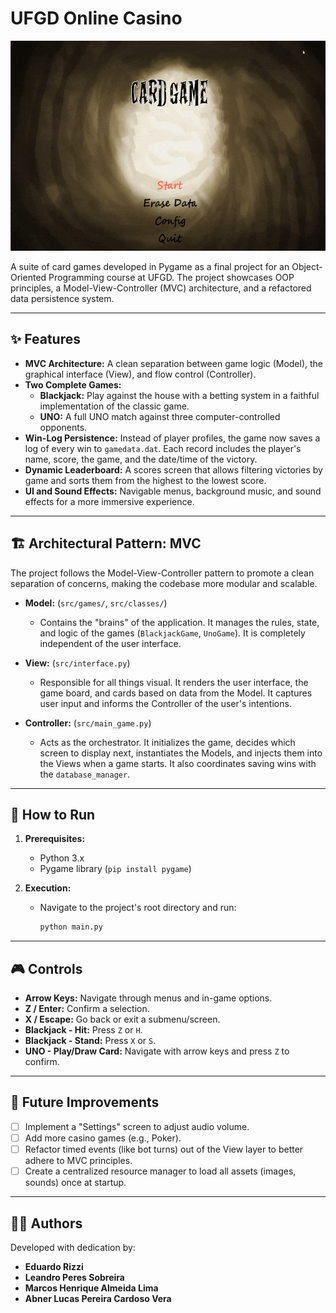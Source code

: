 # UFGD Online Casino

![Gameplay GIF](Apresentation1.gif)

A suite of card games developed in Pygame as a final project for an Object-Oriented Programming course at UFGD. The project showcases OOP principles, a Model-View-Controller (MVC) architecture, and a refactored data persistence system.

---

## ✨ Features

-   **MVC Architecture:** A clean separation between game logic (Model), the graphical interface (View), and flow control (Controller).
-   **Two Complete Games:**
    -   **Blackjack:** Play against the house with a betting system in a faithful implementation of the classic game.
    -   **UNO:** A full UNO match against three computer-controlled opponents.
-   **Win-Log Persistence:** Instead of player profiles, the game now saves a log of every win to `gamedata.dat`. Each record includes the player's name, score, the game, and the date/time of the victory.
-   **Dynamic Leaderboard:** A scores screen that allows filtering victories by game and sorts them from the highest to the lowest score.
-   **UI and Sound Effects:** Navigable menus, background music, and sound effects for a more immersive experience.

---

## 🏗️ Architectural Pattern: MVC

The project follows the Model-View-Controller pattern to promote a clean separation of concerns, making the codebase more modular and scalable.

-   **Model:** (`src/games/`, `src/classes/`)
    -   Contains the "brains" of the application. It manages the rules, state, and logic of the games (`BlackjackGame`, `UnoGame`). It is completely independent of the user interface.

-   **View:** (`src/interface.py`)
    -   Responsible for all things visual. It renders the user interface, the game board, and cards based on data from the Model. It captures user input and informs the Controller of the user's intentions.

-   **Controller:** (`src/main_game.py`)
    -   Acts as the orchestrator. It initializes the game, decides which screen to display next, instantiates the Models, and injects them into the Views when a game starts. It also coordinates saving wins with the `database_manager`.

---

## 🚀 How to Run

1.  **Prerequisites:**
    -   Python 3.x
    -   Pygame library (`pip install pygame`)

2.  **Execution:**
    -   Navigate to the project's root directory and run:
        ```bash
        python main.py
        ```

---

## 🎮 Controls

-   **Arrow Keys:** Navigate through menus and in-game options.
-   **Z / Enter:** Confirm a selection.
-   **X / Escape:** Go back or exit a submenu/screen.
-   **Blackjack - Hit:** Press `Z` or `H`.
-   **Blackjack - Stand:** Press `X` or `S`.
-   **UNO - Play/Draw Card:** Navigate with arrow keys and press `Z` to confirm.

---

## 🔮 Future Improvements

-   [ ] Implement a "Settings" screen to adjust audio volume.
-   [ ] Add more casino games (e.g., Poker).
-   [ ] Refactor timed events (like bot turns) out of the View layer to better adhere to MVC principles.
-   [ ] Create a centralized resource manager to load all assets (images, sounds) once at startup.

---

## 🧑‍💻 Authors

Developed with dedication by:
- **Eduardo Rizzi**
- **Leandro Peres Sobreira**
- **Marcos Henrique Almeida Lima**
- **Abner Lucas Pereira Cardoso Vera**